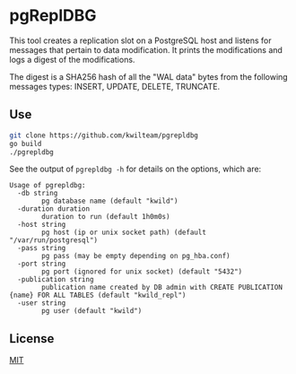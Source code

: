 # pgReplDBG

This tool creates a replication slot on a PostgreSQL host and listens for
messages that pertain to data modification. It prints the modifications and
logs a digest of the modifications.

The digest is a SHA256 hash of all the "WAL data" bytes from the following
messages types: INSERT, UPDATE, DELETE, TRUNCATE.

## Use

```bash
git clone https://github.com/kwilteam/pgrepldbg
go build
./pgrepldbg
```

See the output of `pgrepldbg -h` for details on the options, which are:

```text
Usage of pgrepldbg:
  -db string
        pg database name (default "kwild")
  -duration duration
        duration to run (default 1h0m0s)
  -host string
        pg host (ip or unix socket path) (default "/var/run/postgresql")
  -pass string
        pg pass (may be empty depending on pg_hba.conf)
  -port string
        pg port (ignored for unix socket) (default "5432")
  -publication string
        publication name created by DB admin with CREATE PUBLICATION {name} FOR ALL TABLES (default "kwild_repl")
  -user string
        pg user (default "kwild")
```

## License

[MIT](https://mit-license.org/)
